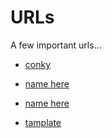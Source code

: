 # URLs
A few important urls...

 - [conky](https://github.com/N0wayN0/URLs/blob/main/conky.md)  

 - [name here](https://github.com/ox.md)  
   
 - [name here](https://github.com/arch)  
 - [tamplate](https://github.com/SayantanRC/URLs/blob/master/README.md)

